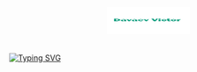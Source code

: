 <p align="center" style="size:100px;">
  <img src="https://github.com/MikLomonosov/MikLomonosov/blob/main/Content/ahhhhh.png" height="50" width="150"/>
</p>
<br>
<a href="https://git.io/typing-svg"><img src="https://readme-typing-svg.demolab.com?font=Eras+Bold+ITC&weight=700&size=30&duration=6000&pause=1000&color=0B9F80&center=true&width=435&lines=Welcome+to+my+profile" alt="Typing SVG" /></a>


